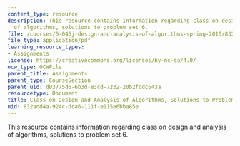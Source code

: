```yaml
---
content_type: resource
description: This resource contains information regarding class on design and analysis
  of algorithms, solutions to problem set 6.
file: /courses/6-046j-design-and-analysis-of-algorithms-spring-2015/832add4a924cdca6111fe115e6bba85e_MIT6_046JS15_pset6sols.pdf
file_type: application/pdf
learning_resource_types:
- Assignments
license: https://creativecommons.org/licenses/by-nc-sa/4.0/
ocw_type: OCWFile
parent_title: Assignments
parent_type: CourseSection
parent_uid: d03775d6-6b3d-83cd-7232-20b2fcdc643a
resourcetype: Document
title: Class on Design and Analysis of Algorithms, Solutions to Problem Set 6
uid: 832add4a-924c-dca6-111f-e115e6bba85e
---
```

This resource contains information regarding class on design and analysis of algorithms, solutions to problem set 6.
